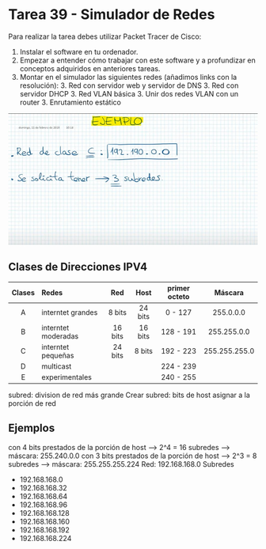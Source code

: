 # Tarea 39 - Simulador de Redes

Para realizar la tarea debes utilizar Packet Tracer de Cisco:
1. Instalar el software en tu ordenador.
2. Empezar a entender cómo trabajar con este software y a profundizar en conceptos adquiridos en
anteriores tareas.
3. Montar en el simulador las siguientes redes (añadimos links con la resolución):
    3. Red con servidor web y servidor de DNS
    3. Red con servidor DHCP
    3. Red VLAN básica
    3. Unir dos redes VLAN con un router
    3. Enrutamiento estático

[![Watch the video](ejercicio.jpg)](https://www.youtube.com/watch?v=lEKR7WtKzDA)


## Clases de Direcciones IPV4

<div align="center">

| Clases | Redes               | Red     | Host    | primer octeto | Máscara      | 
| :---:  | :-----------------  |:-------:|:-------:|:-------------:|:------------:|
| A      | interntet grandes   | 8 bits  | 24 bits | 0 - 127       |255.0.0.0     |
| B      | interntet moderadas | 16 bits | 16 bits | 128 - 191     |255.255.0.0   |
| C      | interntet pequeñas  | 24 bits | 8 bits  | 192 - 223     |255.255.255.0 |
| D      | multicast           |         |         | 224 - 239     |              |
| E      | experimentales      |         |         | 240 - 255     |              |

</div>

subred: division de red más grande
Crear subred: bits de host asignar a la porción de red

## Ejemplos

con 4 bits prestados de la porción de host --> 2^4 = 16 subredes --> máscara: 255.240.0.0
con 3 bits prestados de la porción de host --> 2^3 = 8 subredes --> máscara: 255.255.255.224
Red: 192.168.168.0
Subredes
* 192.168.168.0
* 192.168.168.32
* 192.168.168.64
* 192.168.168.96
* 192.168.168.128
* 192.168.168.160
* 192.168.168.192
* 192.168.168.224
